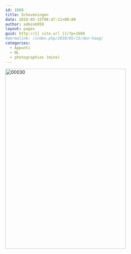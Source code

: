 ```yaml
---
id: 1668
title: Scheveningen
date: 2010-05-15T08:47:11+00:00
author: admin6059
layout: pages
guid: http://{{ site.url }}/?p=1668
#permalink: /index.php/2010/05/15/den-haag/
categories:
  - Appunti
  - NL
  - photographies (mine)
---
```

<img class="aligncenter size-full wp-image-3590" src="{{ site.url }}/images/uploads/2010/05/00030-1.jpg" alt="00030" width="379" height="567" srcset="{{ site.url }}/images/uploads/2010/05/00030-1.jpg 379w, {{ site.url }}/images/uploads/2010/05/00030-1-201x300.jpg 201w" sizes="(max-width: 379px) 100vw, 379px" />